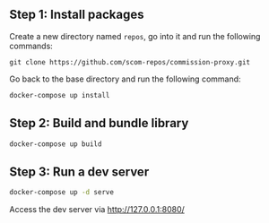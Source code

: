 ## Step 1: Install packages
Create a new directory named `repos`, go into it and run the following commands:
```
git clone https://github.com/scom-repos/commission-proxy.git
```
Go back to the base directory and run the following command:
```sh
docker-compose up install
```
## Step 2: Build and bundle library
```sh
docker-compose up build
```

## Step 3: Run a dev server
```sh
docker-compose up -d serve
```
Access the dev server via http://127.0.0.1:8080/